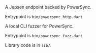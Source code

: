 A Jepsen endpoint backed by PowerSync.

Entrypoint is `bin/powersync_http.dart`


A local CLI fuzzer for PowerSync.

Entrypoint is `bin/powersync_fuzz.dart`


Library code is in `lib/`.
